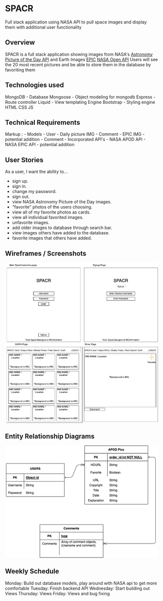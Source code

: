 # SPACR
Full stack application using NASA API to pull space images and display them with additional user functionality

## Overview
SPACR is a full stack application showing images from NASA's [Astronomy Picture of the Day API](https://apod.nasa.gov/apod/astropix.html) and Earth Images [EPIC](https://epic.gsfc.nasa.gov/)
[NASA Open API](https://api.nasa.gov/)
Users will see the 20 most recent pictures and be able to store them in the database by favoriting them

## Technologies used
MongoDB - Database
Mongoose - Object modeling for mongodb
Express - Route controller
Liquid - View templating Engine
Bootstrap - Styling engine
HTML
CSS
JS

## Technical Requirements
 Markup : - Models
              - User
              - Daily picture IMG
                  - Comment
              - EPIC IMG - potential addition
                  - Comment
          - Incorporated API's
              - NASA APOD API
              - NASA EPIC API - potential addition

## User Stories
As a user, I want the ability to... 
  - sign up.
  - sign in. 
  - change my password. 
  - sign out. 
  - view NASA Astronomy Picture of the Day images. 
  - "favorite" photos of the users choosing. 
  - view all of my favorite photos as cards. 
  - view all individual favorited images. 
  - unfavorite images. 
  - add older images to database through search bar.
  - view images others have added to the database. 
  - favorite images that others have added.

## Wireframes / Screenshots
![SPACR Wireframe](/planning/SPACR-wireframe.png)
## Entity Relationship Diagrams
![SPACR ERD](/planning/ERD.png)

## Weekly Schedule
Monday: Build out database models, play around with NASA api to get more comfortable
Tuesday: Finish backend API
Wednesday: Start building out Views 
Thursday: Views
Friday: Views and bug fixing 